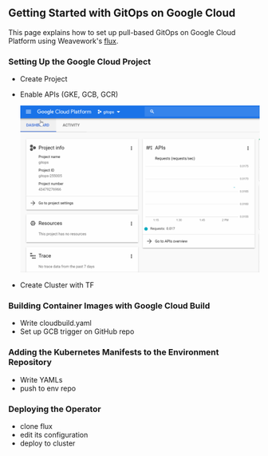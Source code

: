 ## Getting Started with GitOps on Google Cloud

This page explains how to set up pull-based GitOps on Google Cloud Platform using Weavework's [flux](https://github.com/fluxcd/flux).

### Setting Up the Google Cloud Project

* Create Project
* Enable APIs (GKE, GCB, GCR)

  ![Setting up Google Kubernetes Engine API](images/cs-apis.gif)

* Create Cluster with TF

### Building Container Images with Google Cloud Build

* Write cloudbuild.yaml
* Set up GCB trigger on GitHub repo

### Adding the Kubernetes Manifests to the Environment Repository

* Write YAMLs
* push to env repo

### Deploying the Operator

* clone flux
* edit its configuration
* deploy to cluster